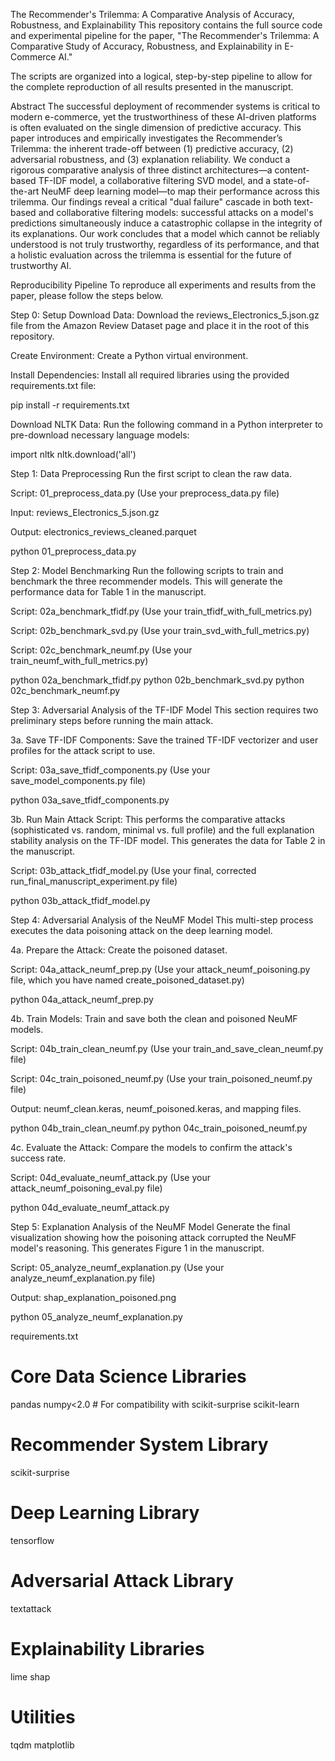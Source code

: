 The Recommender's Trilemma: A Comparative Analysis of Accuracy, Robustness, and Explainability
This repository contains the full source code and experimental pipeline for the paper, "The Recommender's Trilemma: A Comparative Study of Accuracy, Robustness, and Explainability in E-Commerce AI."

The scripts are organized into a logical, step-by-step pipeline to allow for the complete reproduction of all results presented in the manuscript.

Abstract
The successful deployment of recommender systems is critical to modern e-commerce, yet the trustworthiness of these AI-driven platforms is often evaluated on the single dimension of predictive accuracy. This paper introduces and empirically investigates the Recommender’s Trilemma: the inherent trade-off between (1) predictive accuracy, (2) adversarial robustness, and (3) explanation reliability. We conduct a rigorous comparative analysis of three distinct architectures—a content-based TF-IDF model, a collaborative filtering SVD model, and a state-of-the-art NeuMF deep learning model—to map their performance across this trilemma. Our findings reveal a critical "dual failure" cascade in both text-based and collaborative filtering models: successful attacks on a model's predictions simultaneously induce a catastrophic collapse in the integrity of its explanations. Our work concludes that a model which cannot be reliably understood is not truly trustworthy, regardless of its performance, and that a holistic evaluation across the trilemma is essential for the future of trustworthy AI.

Reproducibility Pipeline
To reproduce all experiments and results from the paper, please follow the steps below.

Step 0: Setup
Download Data: Download the reviews_Electronics_5.json.gz file from the Amazon Review Dataset page and place it in the root of this repository.

Create Environment: Create a Python virtual environment.

Install Dependencies: Install all required libraries using the provided requirements.txt file:

pip install -r requirements.txt

Download NLTK Data: Run the following command in a Python interpreter to pre-download necessary language models:

import nltk
nltk.download('all')

Step 1: Data Preprocessing
Run the first script to clean the raw data.

Script: 01_preprocess_data.py (Use your preprocess_data.py file)

Input: reviews_Electronics_5.json.gz

Output: electronics_reviews_cleaned.parquet

python 01_preprocess_data.py

Step 2: Model Benchmarking
Run the following scripts to train and benchmark the three recommender models. This will generate the performance data for Table 1 in the manuscript.

Script: 02a_benchmark_tfidf.py (Use your train_tfidf_with_full_metrics.py)

Script: 02b_benchmark_svd.py (Use your train_svd_with_full_metrics.py)

Script: 02c_benchmark_neumf.py (Use your train_neumf_with_full_metrics.py)

python 02a_benchmark_tfidf.py
python 02b_benchmark_svd.py
python 02c_benchmark_neumf.py

Step 3: Adversarial Analysis of the TF-IDF Model
This section requires two preliminary steps before running the main attack.

3a. Save TF-IDF Components: Save the trained TF-IDF vectorizer and user profiles for the attack script to use.

Script: 03a_save_tfidf_components.py (Use your save_model_components.py file)

python 03a_save_tfidf_components.py

3b. Run Main Attack Script: This performs the comparative attacks (sophisticated vs. random, minimal vs. full profile) and the full explanation stability analysis on the TF-IDF model. This generates the data for Table 2 in the manuscript.

Script: 03b_attack_tfidf_model.py (Use your final, corrected run_final_manuscript_experiment.py file)

python 03b_attack_tfidf_model.py

Step 4: Adversarial Analysis of the NeuMF Model
This multi-step process executes the data poisoning attack on the deep learning model.

4a. Prepare the Attack: Create the poisoned dataset.

Script: 04a_attack_neumf_prep.py (Use your attack_neumf_poisoning.py file, which you have named create_poisoned_dataset.py)

python 04a_attack_neumf_prep.py

4b. Train Models: Train and save both the clean and poisoned NeuMF models.

Script: 04b_train_clean_neumf.py (Use your train_and_save_clean_neumf.py file)

Script: 04c_train_poisoned_neumf.py (Use your train_poisoned_neumf.py file)

Output: neumf_clean.keras, neumf_poisoned.keras, and mapping files.

python 04b_train_clean_neumf.py
python 04c_train_poisoned_neumf.py

4c. Evaluate the Attack: Compare the models to confirm the attack's success rate.

Script: 04d_evaluate_neumf_attack.py (Use your attack_neumf_poisoning_eval.py file)

python 04d_evaluate_neumf_attack.py

Step 5: Explanation Analysis of the NeuMF Model
Generate the final visualization showing how the poisoning attack corrupted the NeuMF model's reasoning. This generates Figure 1 in the manuscript.

Script: 05_analyze_neumf_explanation.py (Use your analyze_neumf_explanation.py file)

Output: shap_explanation_poisoned.png

python 05_analyze_neumf_explanation.py

requirements.txt
# Core Data Science Libraries
pandas
numpy<2.0 # For compatibility with scikit-surprise
scikit-learn

# Recommender System Library
scikit-surprise

# Deep Learning Library
tensorflow

# Adversarial Attack Library
textattack

# Explainability Libraries
lime
shap

# Utilities
tqdm
matplotlib
